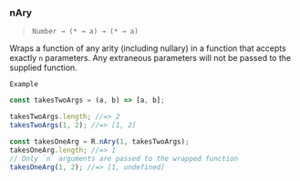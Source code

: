 ### nAry

> `Number → (* → a) → (* → a)`

Wraps a function of any arity (including nullary) in a function that accepts exactly `n` parameters. Any extraneous parameters will not be passed to the supplied function.

`Example`

```js
const takesTwoArgs = (a, b) => [a, b];

takesTwoArgs.length; //=> 2
takesTwoArgs(1, 2); //=> [1, 2]

const takesOneArg = R.nAry(1, takesTwoArgs);
takesOneArg.length; //=> 1
// Only `n` arguments are passed to the wrapped function
takesOneArg(1, 2); //=> [1, undefined]
```
